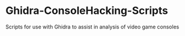 # Ghidra-ConsoleHacking-Scripts
Scripts for use with Ghidra to assist in analysis of video game consoles
